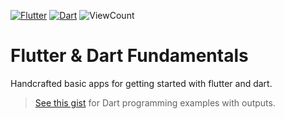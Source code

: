 [![Flutter](https://img.shields.io/badge/Flutter-02569B?style=for-the-badge&logo=flutter)](https://flutter.dev/)
[![Dart](https://img.shields.io/badge/Dart-0175C2?style=for-the-badge&logo=dart)](https://dart.dev/)
![ViewCount](https://views.whatilearened.today/views/github/sourhub226/flutter-basics.svg)

# Flutter & Dart Fundamentals
Handcrafted basic apps for getting started with flutter and dart.

<!-- | [app](https://dart.dev/)  | [app](https://dart.dev/) | [app](https://dart.dev/)  |
|:-:|:-:|:-:|
| <img src="https://picsum.photos/900/1600" width=300>  | <img src="https://picsum.photos/900/1600" width=300>  | <img src="https://picsum.photos/900/1600" width=300>  |
| [app](https://dart.dev/)  | [app](https://dart.dev/) | [app](https://dart.dev/)  |
| <img src="https://picsum.photos/900/1600" width=300>  | <img src="https://picsum.photos/900/1600" width=300>  | <img src="https://picsum.photos/900/1600" width=300>  | -->


> [See this gist](https://gist.github.com/sourhub226/cc9538ec0a4818b454ce7b4459bce524) for Dart programming examples with outputs.
